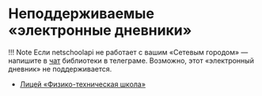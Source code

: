 # Неподдерживаемые «электронные дневники»

!!! Note
    Если netschoolapi не работает с вашим «Сетевым городом» — напишите
    в [чат](https://t.me/netschoolapi) библиотеки в телеграме.
    Возможно, этот «электронный дневник» не поддерживается.

* [Лицей «Физико-техническая школа»](http://netschool.school.ioffe.ru)

